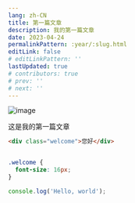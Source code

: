 ```yaml
---
lang: zh-CN
title: 第一篇文章
description: 我的第一篇文章
date: 2023-04-24
permalinkPattern: :year/:slug.html
editLink: false
# editLinkPattern: ''
lastUpdated: true
# contributors: true
# prev: ''
# next: ''
---
```


![image](/assets/beach-g8153c8171_640.jpg)

这是我的第一篇文章 <Badge type="tip" text="^o^" vertical="middle" /> <Badge type="warning" text="=.=" vertical="middle" /> <Badge type="danger" text="-_-|||" vertical="middle" />

<CodeGroup>
  <CodeGroupItem title="HTML">

```html
<div class="welcome">您好</div>
```

  </CodeGroupItem>

  <CodeGroupItem title="CSS">

```css

.welcome {
  font-size: 16px;
}

```

  </CodeGroupItem>

  <CodeGroupItem title="JS" active>

```js
console.log('Hello, world');
```

  </CodeGroupItem>
</CodeGroup>
